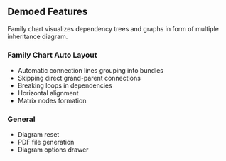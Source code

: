 ## Demoed Features
Family chart visualizes dependency trees and graphs in form of multiple inheritance diagram.

### Family Chart Auto Layout
* Automatic connection lines grouping into bundles
* Skipping direct grand-parent connections
* Breaking loops in dependencies
* Horizontal alignment
* Matrix nodes formation

### General
* Diagram reset
* PDF file generation
* Diagram options drawer